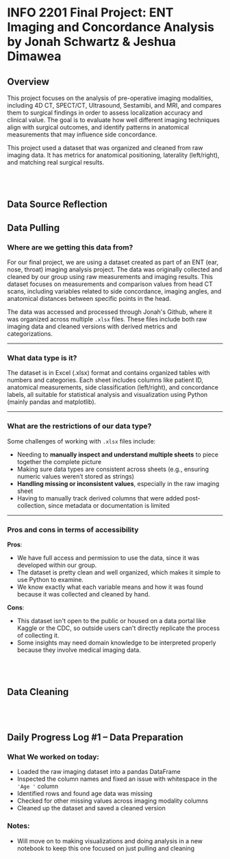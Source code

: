 # INFO 2201 Final Project: ENT Imaging and Concordance Analysis by Jonah Schwartz & Jeshua Dimawea

## Overview

This project focuses on the analysis of pre-operative imaging modalities, including 4D CT, SPECT/CT, Ultrasound, Sestamibi, and MRI, and compares them to surgical findings in order to assess localization accuracy and clinical value. The goal is to evaluate how well different imaging techniques align with surgical outcomes, and identify patterns in anatomical measurements that may influence side concordance.

This project used a dataset that was organized and cleaned from raw imaging data. It has metrics for anatomical positioning, laterality (left/right), and matching real surgical results.

<br><br>

## Data Source Reflection

## Data Pulling
### Where are we getting this data from?

For our final project, we are using a dataset created as part of an ENT (ear, nose, throat) imaging analysis project. The data was originally collected and cleaned by our group using raw measurements and imaging results. This dataset focuses on measurements and comparison values from head CT scans, including variables related to side concordance, imaging angles, and anatomical distances between specific points in the head.

The data was accessed and processed through Jonah's Github, where it was organized across multiple `.xlsx` files. These files include both raw imaging data and cleaned versions with derived metrics and categorizations.

---

### What data type is it?

The dataset is in Excel (.xlsx) format and contains organized tables with numbers and categories. Each sheet includes columns like patient ID, anatomical measurements, side classification (left/right), and concordance labels, all suitable for statistical analysis and visualization using Python (mainly pandas and matplotlib).

---

### What are the restrictions of our data type?

Some challenges of working with `.xlsx` files include:
- Needing to **manually inspect and understand multiple sheets** to piece together the complete picture
- Making sure data types are consistent across sheets (e.g., ensuring numeric values weren’t stored as strings)
- **Handling missing or inconsistent values**, especially in the raw imaging sheet
- Having to manually track derived columns that were added post-collection, since metadata or documentation is limited

---

### Pros and cons in terms of accessibility

**Pros**:
- We have full access and permission to use the data, since it was developed within our group.
- The dataset is pretty clean and well organized, which makes it simple to use Python to examine.
- We know exactly what each variable means and how it was found because it was collected and cleaned by hand.

**Cons**:
- This dataset isn't open to the public or housed on a data portal like Kaggle or the CDC, so outside users can't directly replicate the process of collecting it.
- Some insights may need domain knowledge to be interpreted properly because they involve medical imaging data.

<br><br>

## Data Cleaning
<br><br>

## Daily Progress Log #1 – Data Preparation

### What We worked on today:
- Loaded the raw imaging dataset into a pandas DataFrame
- Inspected the column names and fixed an issue with whitespace in the `'Age '` column
- Identified rows and found age data was missing
- Checked for other missing values across imaging modality columns
- Cleaned up the dataset and saved a cleaned version

### Notes:
- Will move on to making visualizations and doing analysis in a new notebook to keep this one focused on just pulling and cleaning
